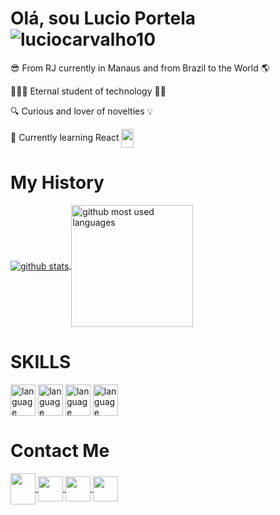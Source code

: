 # Olá, sou Lucio Portela <img src="https://komarev.com/ghpvc/?username=luciocarvalho10&color=green" alt="luciocarvalho10" /> 

😎 From RJ currently in Manaus and from Brazil to the World 🌎

👨🏿‍🎓 Eternal student of technology 🖖🏿

🔍 Curious and lover of novelties 💡

📖 Currently learning React <img align=center width=20 height=30 src="https://cdn.jsdelivr.net/gh/devicons/devicon/icons/react/react-original.svg" />

# My History
<a href="https://github.com/luciocarvalho10">
  <img align="center" alt="github stats" src="https://github-readme-stats.vercel.app/api?username=luciocarvalho10&theme=chartreuse-dark&show_icons=true&count_private=true" />
</a>
<a href="https://github.com/luciocarvalho10">
  <img align="center" alt="github most used languages" height=195 src="https://github-readme-stats.vercel.app/api/top-langs/?username=luciocarvalho10&theme=chartreuse-dark&card_width=490" />
</a>

# SKILLS

<div>
  <img align=center alt="language javascript" width=40 height=50 src="https://cdn.jsdelivr.net/gh/devicons/devicon/icons/javascript/javascript-plain.svg" />
  <img align=center alt="language html" width=40 height=50 src="https://cdn.jsdelivr.net/gh/devicons/devicon/icons/html5/html5-plain-wordmark.svg" />
  <img align=center alt="language css3" width=40 height=50 src="https://cdn.jsdelivr.net/gh/devicons/devicon/icons/css3/css3-plain.svg" />
  <img align=center alt="language vuejs" width=40 height=50 src="https://cdn.jsdelivr.net/gh/devicons/devicon/icons/vuejs/vuejs-original-wordmark.svg" />
</div>

# Contact Me

<div>
  <a href="https://linkedin.com/in/luciocarvalho10" target="_blank">
    <img align=center width=40 height=50 src="https://cdn.jsdelivr.net/gh/devicons/devicon/icons/linkedin/linkedin-original.svg" />
  </a>
  <a href="https://instagram.com/luciocarvalho10" target="_blank">
    <img align=center width=40 height=40 src="https://image.flaticon.com/icons/png/512/2111/2111463.png" />
  </a>
  <a href="https://wa.me/5592988265961?text=Vim%20do%20Github" target="_blank">
    <img align=center width=40 height=40 src="https://image.flaticon.com/icons/png/512/134/134937.png" />
  </a>
  <a href="mailto:luciocarvalho10@hotmail.com.br? Subject=Vim%20do%20Github" target="_blank">
    <img align=center width=40 height=40 src="https://image.flaticon.com/icons/png/512/732/732223.png" />
  </a>
</div>
